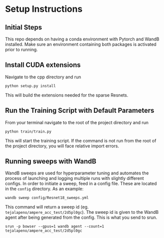 # Setup Instructions

## Initial Steps
This repo depends on having a conda environment with Pytorch and WandB installed.
Make sure an environment containing both packages is activated prior to running.

## Install CUDA extensions
Navigate to the cpp directory and run

```
python setup.py install 
```
This will build the extensions needed for the sparse Resnets.

## Run the Training Script with Default Parameters
From your terminal navigate to the root of the project directory and run
```
python train/train.py
```
This will start the training script. If the command is not run from the root of 
the project directory, you will face relative import errors.

## Running sweeps with WandB
WandB sweeps are used for hyperparameter tuning and automates the process
of launching and logging multiple runs with slightly different configs. In order
to initiate a sweep, feed in a config file. These are located in the `config`
directory. As an example:
```
wandb sweep config/Resnet18_sweeps.yml
```
This command will return a sweep id (eg. `tejalapeno/ampere_acc_test/2d5pl0gc`). The sweep id is given to the WandB
agent after being generated from the config. This is what you send to srun.
```
srun -p bowser --gpus=1 wandb agent --count=1 tejalapeno/ampere_acc_test/2d5pl0gc
```
